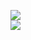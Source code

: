 [![](https://img.shields.io/badge/Made%20With-Github%20Spray-lightgrey.svg?style=for-the-badge&logo=github)](https://github.com/Annihil/github-spray#5383)  
[![](https://i.imgur.com/2DrTn0Z.gif)](https://github.com/Annihil/github-spray)